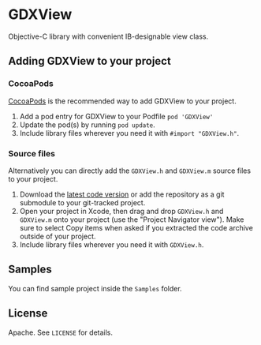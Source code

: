 # GDXView

Objective-C library with convenient IB-designable view class.

## Adding GDXView to your project

### CocoaPods

[CocoaPods](http://cocoapods.org) is the recommended way to add GDXView to your project.

1. Add a pod entry for GDXView to your Podfile `pod 'GDXView'`
2. Update the pod(s) by running `pod update`.
3. Include library files wherever you need it with `#import "GDXView.h"`.

### Source files

Alternatively you can directly add the `GDXView.h` and `GDXView.m` source files to your project.

1. Download the [latest code version](https://github.com/GDXRepo/GDXView/archive/master.zip) or add the repository as a git submodule to your git-tracked project.
2. Open your project in Xcode, then drag and drop `GDXView.h` and `GDXView.m` onto your project (use the "Project Navigator view"). Make sure to select Copy items when asked if you extracted the code archive outside of your project.
3. Include library files wherever you need it with `GDXView.h`.

## Samples

You can find sample project inside the `Samples` folder.

## License

Apache. See `LICENSE` for details.
